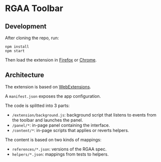 # RGAA Toolbar

## Development

After cloning the repo, run:

```
npm install
npm start
```

Then load the extension in [Firefox](https://developer.mozilla.org/en-US/Add-ons/WebExtensions/Temporary_Installation_in_Firefox) or [Chrome](https://developer.chrome.com/extensions/getstarted#unpacked).

## Architecture

The extension is based on [WebExtensions](https://developer.mozilla.org/en-US/Add-ons/WebExtensions).

A `manifest.json` exposes the app configuration.

The code is splitted into 3 parts:

* `/extension/background.js`: background script that listens to events from the toolbar and launches the panel.
* `/panel/*`: in-page panel containing the interface.
* `/content/*`: in-page scripts that applies or reverts helpers.

The content is based on two kinds of mappings:

* `references/*.json`: versions of the RGAA spec.
* `helpers/*.json`: mappings from tests to helpers.
